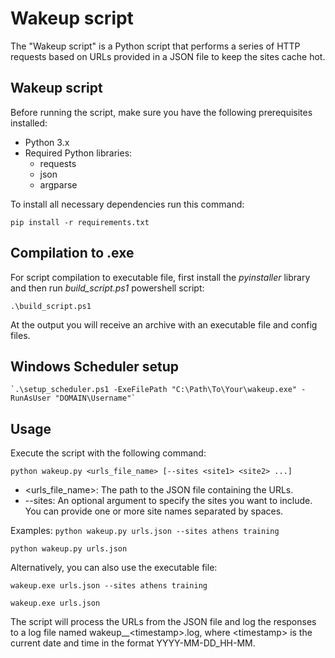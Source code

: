 # Wakeup script
The "Wakeup script" is a Python script that performs a series of HTTP requests based on URLs provided in a JSON file to keep the sites cache hot.
## Wakeup script
Before running the script, make sure you have the following prerequisites installed:
- Python 3.x
- Required Python libraries: 
    - requests
    - json
    - argparse

To install all necessary dependencies run this command:

`pip install -r requirements.txt`
## Compilation to .exe
For script compilation to executable file, first install the *pyinstaller* library and then run *build_script.ps1* powershell script:

`.\build_script.ps1`

At the output you will receive an archive with an executable file and config files.
## Windows Scheduler setup
    `.\setup_scheduler.ps1 -ExeFilePath "C:\Path\To\Your\wakeup.exe" -RunAsUser "DOMAIN\Username"`
## Usage
Execute the script with the following command:

`python wakeup.py <urls_file_name> [--sites <site1> <site2> ...]`
- <urls_file_name>: The path to the JSON file containing the URLs.
- --sites: An optional argument to specify the sites you want to include. You can provide one or more site names separated by spaces.

Examples:
`python wakeup.py urls.json --sites athens training`

`python wakeup.py urls.json`

Alternatively, you can also use the executable file:

`wakeup.exe urls.json --sites athens training`

`wakeup.exe urls.json`

The script will process the URLs from the JSON file and log the responses to a log file named wakeup__\<timestamp>.log, where \<timestamp> is the current date and time in the format YYYY-MM-DD_HH-MM.